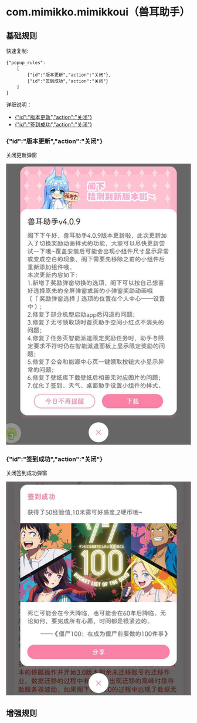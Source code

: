 # com.mimikko.mimikkoui（兽耳助手）

## 基础规则

快速复制:
```
{"popup_rules":
    [
        {"id":"版本更新","action":"关闭"},
        {"id":"签到成功","action":"关闭"}
    ]
}
```
详细说明：
- [{"id":"版本更新","action":"关闭"}](#id版本更新action关闭)
- [{"id":"签到成功","action":"关闭"}](#id签到成功action关闭)

### {"id":"版本更新","action":"关闭"}
关闭更新弹窗

![](./assets/更新弹窗.jpg)

### {"id":"签到成功","action":"关闭"}
关闭签到成功弹窗

![](./assets/签到成功弹窗.jpg)

## 增强规则
